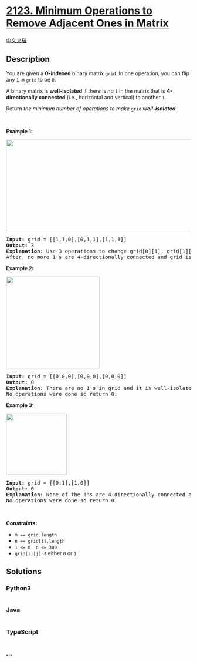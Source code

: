 # [2123. Minimum Operations to Remove Adjacent Ones in Matrix](https://leetcode.com/problems/minimum-operations-to-remove-adjacent-ones-in-matrix)

[中文文档](/solution/2100-2199/2123.Minimum%20Operations%20to%20Remove%20Adjacent%20Ones%20in%20Matrix/README.md)

## Description

<p>You are given a <strong>0-indexed</strong> binary matrix <code>grid</code>. In one operation, you can flip any <code>1</code> in <code>grid</code> to be <code>0</code>.</p>

<p>A binary matrix is <strong>well-isolated</strong> if there is no <code>1</code> in the matrix that is <strong>4-directionally connected</strong> (i.e., horizontal and vertical) to another <code>1</code>.</p>

<p>Return <em>the minimum number of operations to make </em><code>grid</code><em> <strong>well-isolated</strong></em>.</p>

<p>&nbsp;</p>
<p><strong class="example">Example 1:</strong></p>
<img src="https://fastly.jsdelivr.net/gh/doocs/leetcode@main/solution/2100-2199/2123.Minimum%20Operations%20to%20Remove%20Adjacent%20Ones%20in%20Matrix/images/image-20211223181501-1.png" style="width: 644px; height: 250px;" />
<pre>
<strong>Input:</strong> grid = [[1,1,0],[0,1,1],[1,1,1]]
<strong>Output:</strong> 3
<strong>Explanation:</strong> Use 3 operations to change grid[0][1], grid[1][2], and grid[2][1] to 0.
After, no more 1&#39;s are 4-directionally connected and grid is well-isolated.
</pre>

<p><strong class="example">Example 2:</strong></p>
<img src="https://fastly.jsdelivr.net/gh/doocs/leetcode@main/solution/2100-2199/2123.Minimum%20Operations%20to%20Remove%20Adjacent%20Ones%20in%20Matrix/images/image-20211223181518-2.png" style="height: 250px; width: 255px;" />
<pre>
<strong>Input:</strong> grid = [[0,0,0],[0,0,0],[0,0,0]]
<strong>Output:</strong> 0
<strong>Explanation:</strong> There are no 1&#39;s in grid and it is well-isolated.
No operations were done so return 0.
</pre>

<p><strong class="example">Example 3:</strong></p>
<img src="https://fastly.jsdelivr.net/gh/doocs/leetcode@main/solution/2100-2199/2123.Minimum%20Operations%20to%20Remove%20Adjacent%20Ones%20in%20Matrix/images/image-20211223181817-3.png" style="width: 165px; height: 167px;" />
<pre>
<strong>Input:</strong> grid = [[0,1],[1,0]]
<strong>Output:</strong> 0
<strong>Explanation:</strong> None of the 1&#39;s are 4-directionally connected and grid is well-isolated.
No operations were done so return 0.
</pre>

<p>&nbsp;</p>
<p><strong>Constraints:</strong></p>

<ul>
	<li><code>m == grid.length</code></li>
	<li><code>n == grid[i].length</code></li>
	<li><code>1 &lt;= m, n &lt;= 300</code></li>
	<li><code>grid[i][j]</code> is either <code>0</code> or <code>1</code>.</li>
</ul>

## Solutions

<!-- tabs:start -->

### **Python3**

```python

```

### **Java**

```java

```

### **TypeScript**

```ts

```

### **...**

```

```

<!-- tabs:end -->

